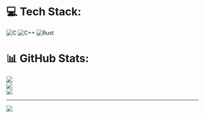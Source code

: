 
# 💻 Tech Stack:
![C](https://img.shields.io/badge/c-%2300599C.svg?style=for-the-badge&logo=c&logoColor=white) ![C++](https://img.shields.io/badge/c++-%2300599C.svg?style=for-the-badge&logo=c%2B%2B&logoColor=white) ![Rust](https://img.shields.io/badge/rust-%23000000.svg?style=for-the-badge&logo=rust&logoColor=white)
# 📊 GitHub Stats:
![](https://github-readme-stats.vercel.app/api?username=RajmanCHesus&theme=dark&hide_border=false&include_all_commits=false&count_private=false)<br/>
![](https://nirzak-streak-stats.vercel.app/?user=RajmanCHesus&theme=dark&hide_border=false)<br/>
![](https://github-readme-stats.vercel.app/api/top-langs/?username=RajmanCHesus&theme=dark&hide_border=false&include_all_commits=false&count_private=false&layout=compact)

---
[![](https://visitcount.itsvg.in/api?id=RajmanCHesus&icon=0&color=0)](https://visitcount.itsvg.in)

<!-- Proudly created with GPRM ( https://gprm.itsvg.in ) -->
